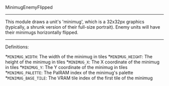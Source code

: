 
MinimugEnemyFlipped

---

This module draws a unit's 'minimug', which is a 32x32px graphics (typically, a shrunk version of their full-size portrait). Enemy units will have their minimugs horizontally flipped.

---

Definitions:

  *`MINIMUG_WIDTH`: The width of the minimug in tiles
  *`MINIMUG_HEIGHT`: The height of the minimug in tiles
  *`MINIMUG_X`: The X coordinate of the minimug in tiles
  *`MINIMUG_Y`: The Y coordinate of the minimug in tiles
  *`MINIMUG_PALETTE`: The PalRAM index of the minimug's palette
  *`MINIMUG_BASE_TILE`: The VRAM tile index of the first tile of the minimug
